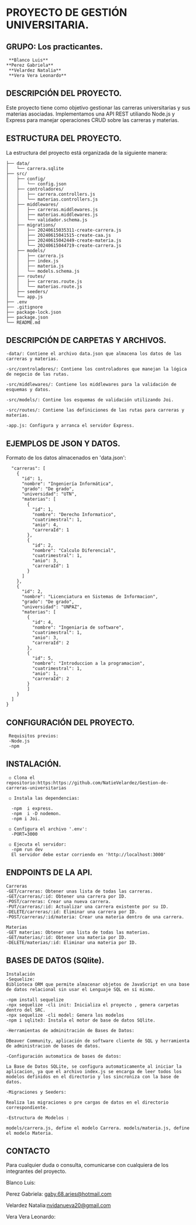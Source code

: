 # PROYECTO DE GESTIÓN UNIVERSITARIA.
## GRUPO: Los practicantes.
```
 **Blanco Luis**
**Perez Gabriela**
 **Velardez Natalia**
 **Vera Vera Leonardo**
```
## DESCRIPCIÓN DEL PROYECTO.
Este proyecto tiene como objetivo gestionar las carreras universitarias y sus materias asociadas.
Implementamos una API REST utiliando Node.js y Express para manejar operaciones CRUD sobre las carreras y materias.

## ESTRUCTURA DEL PROYECTO.
La estructura del proyecto está organizada de la siguiente manera:

```tp/
├── data/
│   └── carrera.sqlite
├── src/
│   ├── config/
│   │   └── config.json
│   ├── controladores/
│   │   ├── carrera.controllers.js
│   │   └── materias.controllers.js
│   ├── middlewares/
│   │   ├── carreras.middlewares.js
│   │   ├── materias.middlewares.js
│   │   └── validador.schema.js
│   ├── migrations/
│   │   ├── 20240615035311-create-carrera.js
│   │   ├── 20240615041515-create-caa.js
│   │   ├── 20240615042449-create-materia.js
│   │   └── 20240615044719-create-carrera.js
│   ├── models/
│   │   ├── carrera.js
│   │   ├── index.js
│   │   ├── materia.js
│   │   └── models.schema.js
│   ├── routes/
│   │   ├── carreras.route.js
│   │   └── materias.route.js
│   ├── seeders/
│   └── app.js
├── .env
├── .gitignore
├── package-lock.json
├── package.json
└── README.md
```

## DESCRIPCIÓN DE CARPETAS Y ARCHIVOS.
```
-data/: Contiene el archivo data.json que almacena los datos de las carreras y materias.

-src/controladores/: Contiene los controladores que manejan la lógica de negocio de las rutas.

-src/middlewares/: Contiene los middlewares para la validación de esquemas y datos.

-src/models/: Contine los esquemas de validación utilizando Joi.

-src/routes/: Contiene las definiciones de las rutas para carreras y materias.

-app.js: Configura y arranca el servidor Express.
```

## EJEMPLOS DE JSON Y DATOS.
Formato de los datos almacenados en 'data.json':
```{
  "carreras": [
    {
      "id": 1,
      "nombre": "Ingeniería Informática",
      "grado": "De grado",
      "universidad": "UTN",
      "materias": [
        {
          "id": 1,
          "nombre": "Derecho Informatico",
          "cuatrimestral": 1,
          "anio": 4,
          "carreraId": 1
        },
        {
          "id": 2,
          "nombre": "Calculo Diferencial",
          "cuatrimestral": 1,
          "anio": 3,
          "carreraId": 1
        }
      ]
    },
    {
      "id": 2,
      "nombre": "Licenciatura en Sistemas de Informacion",
      "grado": "De grado",
      "universidad": "UNPAZ",
      "materias": [
        {
          "id": 4,
          "nombre": "Ingeniaria de software",
          "cuatrimestral": 1,
          "anio": 3,
          "carreraId": 2
        },
        {
          "id": 5,
          "nombre": "Introduccion a la programacion",
          "cuatrimestral": 1,
          "anio": 1,
          "carreraId": 2
        }
        ]
    }
  ]
}
```
 ## CONFIGURACIÓN DEL PROYECTO.
 ```
  Requisitos previos:
  -Node.js
  -npm 
```
  ## INSTALACIÓN.
```
 ◽ Clona el repositorio:https:https://github.com/NatieVelardez/Gestion-de-carreras-universitarias

 ◽ Instala las dependencias:

  -npm  i express.
  -npm  i -D nodemon.
  -npm i Joi.
  
 ◽ Configura el archivo '.env':
  -PORT=3000

 ◽ Ejecuta el servidor:
  -npm run dev
  El servidor debe estar corriendo en 'http://localhost:3000'
```
## ENDPOINTS DE LA API.
```
Carreras
-GET/carreras: Obtener unas lista de todas las carreras.
-GET/carreras/:id: Obtener una carrera por ID.
-POST/carreras: Crear una nueva carrera.
-PUT/carreras/:id: Actualizar una carrera existente por su ID.
-DELETE/carreras/:id: Eliminar una carrera por ID.
-POST/carreras/:id/materia: Crear una materia dentro de una carrera.

Materias 
-GET materias: Obtener una lista de todas las materias.
-GET/materias/:id: Obtener una materia por ID.
-DELETE/materias/:id: Eliminar una materia por ID.
```
## BASES DE DATOS (SQlite).
```
Instalación
-Sequelize:
Biblioteca ORM que permite almacenar objetos de JavaScript en una base de datos relacional sin usar el Lenguaje SQL en sí mismo.

-npm install sequelize
-npx sequelize -cli init: Inicializa el proyecto , genera carpetas dentro del SRC.
-npx sequelize -cli model: Genera los modelos
-npm i sqlite3: Instala el motor de base de datos SQlite.

-Herramientas de adminitración de Bases de Datos:

DBeaver Community, aplicación de software cliente de SQL y herramienta de administracion de bases de datos.

-Configuración automatica de bases de datos:

La Base de Datos SQLite, se configura automaticamente al iniciar la aplicacion, ya que el archivo index.js se encarga de leer todos los modelos definidos en el directorio y los sincroniza con la base de datos.

-Migraciones y Seeders:

Realiza las migraciones o pre cargas de datos en el directorio correspondiente.

-Estructura de Modelos :

models/carrera.js, define el modelo Carrera. models/materia.js, define el modelo Materia.
```
## CONTACTO
Para cualquier duda o consulta, comunicarse con cualquiera de los integrantes del proyecto.

Blanco Luis: 

Perez Gabriela: gaby.68.aries@hotmail.com

Velardez Natalia:nvidanueva20@gmail.com

Vera Vera Leonardo:

  

